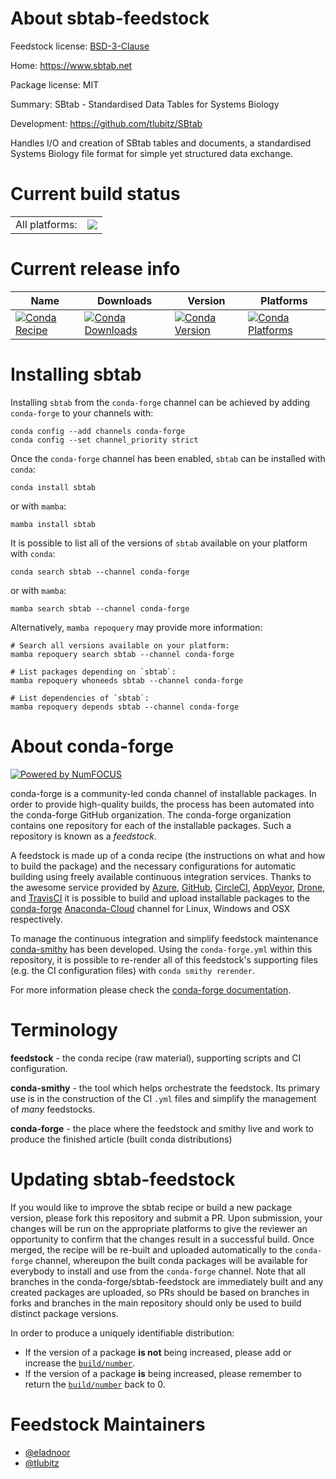 About sbtab-feedstock
=====================

Feedstock license: [BSD-3-Clause](https://github.com/conda-forge/sbtab-feedstock/blob/main/LICENSE.txt)

Home: https://www.sbtab.net

Package license: MIT

Summary: SBtab - Standardised Data Tables for Systems Biology

Development: https://github.com/tlubitz/SBtab

Handles I/O and creation of SBtab tables and documents, a standardised Systems Biology file format for simple yet structured data exchange.


Current build status
====================


<table><tr><td>All platforms:</td>
    <td>
      <a href="https://dev.azure.com/conda-forge/feedstock-builds/_build/latest?definitionId=11250&branchName=main">
        <img src="https://dev.azure.com/conda-forge/feedstock-builds/_apis/build/status/sbtab-feedstock?branchName=main">
      </a>
    </td>
  </tr>
</table>

Current release info
====================

| Name | Downloads | Version | Platforms |
| --- | --- | --- | --- |
| [![Conda Recipe](https://img.shields.io/badge/recipe-sbtab-green.svg)](https://anaconda.org/conda-forge/sbtab) | [![Conda Downloads](https://img.shields.io/conda/dn/conda-forge/sbtab.svg)](https://anaconda.org/conda-forge/sbtab) | [![Conda Version](https://img.shields.io/conda/vn/conda-forge/sbtab.svg)](https://anaconda.org/conda-forge/sbtab) | [![Conda Platforms](https://img.shields.io/conda/pn/conda-forge/sbtab.svg)](https://anaconda.org/conda-forge/sbtab) |

Installing sbtab
================

Installing `sbtab` from the `conda-forge` channel can be achieved by adding `conda-forge` to your channels with:

```
conda config --add channels conda-forge
conda config --set channel_priority strict
```

Once the `conda-forge` channel has been enabled, `sbtab` can be installed with `conda`:

```
conda install sbtab
```

or with `mamba`:

```
mamba install sbtab
```

It is possible to list all of the versions of `sbtab` available on your platform with `conda`:

```
conda search sbtab --channel conda-forge
```

or with `mamba`:

```
mamba search sbtab --channel conda-forge
```

Alternatively, `mamba repoquery` may provide more information:

```
# Search all versions available on your platform:
mamba repoquery search sbtab --channel conda-forge

# List packages depending on `sbtab`:
mamba repoquery whoneeds sbtab --channel conda-forge

# List dependencies of `sbtab`:
mamba repoquery depends sbtab --channel conda-forge
```


About conda-forge
=================

[![Powered by
NumFOCUS](https://img.shields.io/badge/powered%20by-NumFOCUS-orange.svg?style=flat&colorA=E1523D&colorB=007D8A)](https://numfocus.org)

conda-forge is a community-led conda channel of installable packages.
In order to provide high-quality builds, the process has been automated into the
conda-forge GitHub organization. The conda-forge organization contains one repository
for each of the installable packages. Such a repository is known as a *feedstock*.

A feedstock is made up of a conda recipe (the instructions on what and how to build
the package) and the necessary configurations for automatic building using freely
available continuous integration services. Thanks to the awesome service provided by
[Azure](https://azure.microsoft.com/en-us/services/devops/), [GitHub](https://github.com/),
[CircleCI](https://circleci.com/), [AppVeyor](https://www.appveyor.com/),
[Drone](https://cloud.drone.io/welcome), and [TravisCI](https://travis-ci.com/)
it is possible to build and upload installable packages to the
[conda-forge](https://anaconda.org/conda-forge) [Anaconda-Cloud](https://anaconda.org/)
channel for Linux, Windows and OSX respectively.

To manage the continuous integration and simplify feedstock maintenance
[conda-smithy](https://github.com/conda-forge/conda-smithy) has been developed.
Using the ``conda-forge.yml`` within this repository, it is possible to re-render all of
this feedstock's supporting files (e.g. the CI configuration files) with ``conda smithy rerender``.

For more information please check the [conda-forge documentation](https://conda-forge.org/docs/).

Terminology
===========

**feedstock** - the conda recipe (raw material), supporting scripts and CI configuration.

**conda-smithy** - the tool which helps orchestrate the feedstock.
                   Its primary use is in the construction of the CI ``.yml`` files
                   and simplify the management of *many* feedstocks.

**conda-forge** - the place where the feedstock and smithy live and work to
                  produce the finished article (built conda distributions)


Updating sbtab-feedstock
========================

If you would like to improve the sbtab recipe or build a new
package version, please fork this repository and submit a PR. Upon submission,
your changes will be run on the appropriate platforms to give the reviewer an
opportunity to confirm that the changes result in a successful build. Once
merged, the recipe will be re-built and uploaded automatically to the
`conda-forge` channel, whereupon the built conda packages will be available for
everybody to install and use from the `conda-forge` channel.
Note that all branches in the conda-forge/sbtab-feedstock are
immediately built and any created packages are uploaded, so PRs should be based
on branches in forks and branches in the main repository should only be used to
build distinct package versions.

In order to produce a uniquely identifiable distribution:
 * If the version of a package **is not** being increased, please add or increase
   the [``build/number``](https://docs.conda.io/projects/conda-build/en/latest/resources/define-metadata.html#build-number-and-string).
 * If the version of a package **is** being increased, please remember to return
   the [``build/number``](https://docs.conda.io/projects/conda-build/en/latest/resources/define-metadata.html#build-number-and-string)
   back to 0.

Feedstock Maintainers
=====================

* [@eladnoor](https://github.com/eladnoor/)
* [@tlubitz](https://github.com/tlubitz/)

